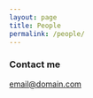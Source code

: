 ```yaml
---
layout: page
title: People
permalink: /people/
---
```



  



### Contact me

[email@domain.com](mailto:email@domain.com)